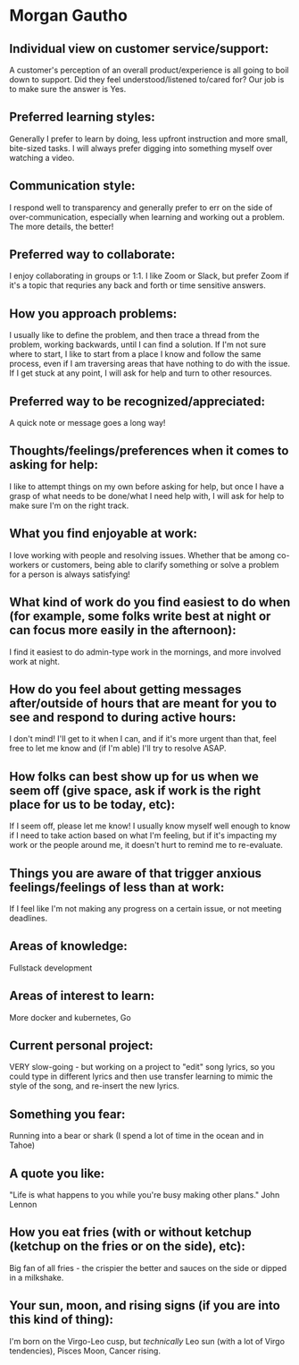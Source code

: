 # Morgan Gautho

## Individual view on customer service/support:

A customer's perception of an overall product/experience is all going to boil down to support. Did they feel understood/listened to/cared for? Our job is to make sure the answer is Yes.

## Preferred learning styles:

Generally I prefer to learn by doing, less upfront instruction and more small, bite-sized tasks. I will always prefer digging into something myself over watching a video.

## Communication style:

I respond well to transparency and generally prefer to err on the side of over-communication, especially when learning and working out a problem. The more details, the better!

## Preferred way to collaborate:
I enjoy collaborating in groups or 1:1. I like Zoom or Slack, but prefer Zoom if it's a topic that requries any back and forth or time sensitive answers. 

## How you approach problems:

I usually like to define the problem, and then trace a thread from the problem, working backwards, until I can find a solution. If I'm not sure where to start, I like to start from a place I know and follow the same process, even if I am traversing areas that have nothing to do with the issue. If I get stuck at any point, I will ask for help and turn to other resources. 

## Preferred way to be recognized/appreciated:

A quick note or message goes a long way!

## Thoughts/feelings/preferences when it comes to asking for help:

I like to attempt things on my own before asking for help, but once I have a grasp of what needs to be done/what I need help with, I will ask for help to make sure I'm on the right track. 

## What you find enjoyable at work:

I love working with people and resolving issues. Whether that be among co-workers or customers, being able to clarify something or solve a problem for a person is always satisfying!

## What kind of work do you find easiest to do when (for example, some folks write best at night or can focus more easily in the afternoon):

I find it easiest to do admin-type work in the mornings, and more involved work at night. 

## How do you feel about getting messages after/outside of hours that are meant for you to see and respond to during active hours:

I don't mind! I'll get to it when I can, and if it's more urgent than that, feel free to let me know and (if I'm able) I'll try to resolve ASAP.

## How folks can best show up for us when we seem off (give space, ask if work is the right place for us to be today, etc):

If I seem off, please let me know! I usually know myself well enough to know if I need to take action based on what I'm feeling, but if it's impacting my work or the people around me, it doesn't hurt to remind me to re-evaluate.

## Things you are aware of that trigger anxious feelings/feelings of less than at work:

If I feel like I'm not making any progress on a certain issue, or not meeting deadlines.

## Areas of knowledge:

Fullstack development

## Areas of interest to learn:

More docker and kubernetes, Go

## Current personal project:

VERY slow-going - but working on a project to "edit" song lyrics, so you could type in different lyrics and then use transfer learning to mimic the style of the song, and re-insert the new lyrics.

## Something you fear:

Running into a bear or shark (I spend a lot of time in the ocean and in Tahoe)

## A quote you like:

"Life is what happens to you while you're busy making other plans." John Lennon

## How you eat fries (with or without ketchup (ketchup on the fries or on the side), etc):

Big fan of all fries - the crispier the better and sauces on the side or dipped in a milkshake.

## Your sun, moon, and rising signs (if you are into this kind of thing):

I'm born on the Virgo-Leo cusp, but _technically_ Leo sun (with a lot of Virgo tendencies), Pisces Moon, Cancer rising.